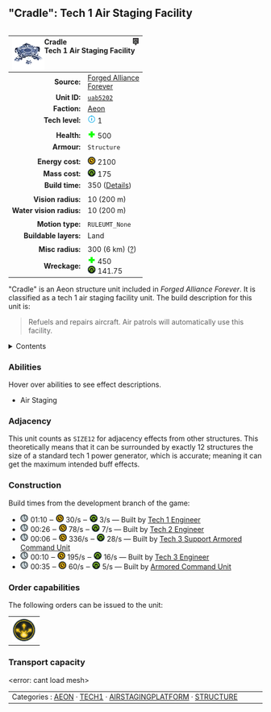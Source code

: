 "Cradle": Tech 1 Air Staging Facility
----
<table align="right">
    <thead>
        <tr>
            <th align="left" colspan="2">
                <img align="left" src="icons/units/UAB5202_icon.png" title="Cradle unit icon" /><img align="right" src="icons/strategicicons/icon_structure1_air_rest.png" title="icon_structure1_air" />Cradle<br />Tech 1 Air Staging Facility
            </th>
        </tr>
    </thead>
    <tbody>
        <tr>
            <td align="right"><strong>Source:</strong></td>
            <td><a href="Forged Alliance Forever">Forged Alliance<br />Forever</a></td>
        </tr>
        <tr>
            <td align="right"><strong>Unit ID:</strong></td>
            <td><a href="https://github.com/FAForever/fa/D:/faf-development/fa/units/UAB5202/UAB5202_unit.bp"><code>uab5202</code></a></td>
        </tr>
        <tr>
            <td align="right"><strong>Faction:</strong></td>
            <td><a href="_categories.AEON">Aeon</a></td>
        </tr>
        <tr>
            <td align="right"><strong>Tech level:</strong></td>
            <td><img src="icons/T1.png" title="Tech 1" /> 1</td>
        </tr>
        <tr><td align="center" colspan="2"></td></tr>
        <tr>
            <td align="right"><strong>Health:</strong></td>
            <td><img src="icons/health.png" title="Health" /> 500</td>
        </tr>
        <tr>
            <td align="right"><strong>Armour:</strong></td>
            <td><code>Structure</code></td>
        </tr>
        <tr><td align="center" colspan="2"></td></tr>
        <tr>
            <td align="right"><strong>Energy cost:</strong></td>
            <td><img src="icons/energy.png" title="Energy" /> 2100</td>
        </tr>
        <tr>
            <td align="right"><strong>Mass cost:</strong></td>
            <td><img src="icons/mass.png" title="Mass" /> 175</td>
        </tr>
        <tr>
            <td align="right"><strong>Build time:</strong></td>
            <td>350 (<a href="#construction">Details</a>)</td>
        </tr>
        <tr><td align="center" colspan="2"></td></tr>
        <tr>
            <td align="right"><strong>Vision radius:</strong></td>
            <td> <span title="0.20 km, 0.12 mi">10 (200 m)</span></td>
        </tr>
        <tr>
            <td align="right"><strong>Water vision radius:</strong></td>
            <td> <span title="0.20 km, 0.12 mi">10 (200 m)</span></td>
        </tr>
        <tr><td align="center" colspan="2"></td></tr>
        <tr>
            <td align="right"><strong>Motion type:</strong></td>
            <td><code>RULEUMT_None</code></td>
        </tr>
        <tr>
            <td align="right"><strong>Buildable layers:</strong></td>
            <td>Land</td>
        </tr>
        <tr><td align="center" colspan="2"></td></tr>
        <tr>
            <td align="right"><strong>Misc radius:</strong></td>
            <td> <span title="6000 m, 3.73 mi">300 (6 km)</span> <span title="Defined by the air staging radius value. Often used to indicate things without a dedicated range ring.">(<u>?</u>)</span></td>
        </tr>
        <tr>
            <td align="right"><strong>Wreckage:</strong></td>
            <td><img src="icons/health.png" title="Health" /> 450<br /><img src="icons/mass.png" title="Mass" /> 141.75</td>
        </tr>
    </tbody>
</table>

"Cradle" is an Aeon structure unit included in *Forged Alliance Forever*.
It is classified as a tech 1 air staging facility unit.
The build description for this unit is:

<blockquote>Refuels and repairs aircraft. Air patrols will automatically use this facility.</blockquote>

<details>
<summary>Contents</summary>

1. – <a href="#abilities">Abilities</a>
2. – <a href="#adjacency">Adjacency</a>
3. – <a href="#construction">Construction</a>
4. – <a href="#order-capabilities">Order capabilities</a>
5. – <a href="#transport-capacity">Transport capacity</a>
</details>

### Abilities
Hover over abilities to see effect descriptions.

* <span title="Aircraft can land on it for refuel and/or repair">Air Staging</span>

### Adjacency
This unit counts as `SIZE12` for adjacency effects from other structures. This theoretically means that it can be surrounded by exactly 12 structures the size of a standard tech 1 power generator, which is accurate; meaning it can get the maximum intended buff effects. 

### Construction
Build times from the development branch of the game:
* <img src="icons/time.png" title="Time" /> 01:10 ‒ <img src="icons/energy.png" title="Energy" /> 30/s ‒ <img src="icons/mass.png" title="Mass" /> 3/s — Built by <a href="UAL0105">Tech 1 Engineer</a>
* <img src="icons/time.png" title="Time" /> 00:26 ‒ <img src="icons/energy.png" title="Energy" /> 78/s ‒ <img src="icons/mass.png" title="Mass" /> 7/s — Built by <a href="UAL0208">Tech 2 Engineer</a>
* <img src="icons/time.png" title="Time" /> 00:06 ‒ <img src="icons/energy.png" title="Energy" /> 336/s ‒ <img src="icons/mass.png" title="Mass" /> 28/s — Built by <a href="UAL0301">Tech 3 Support Armored Command Unit</a>
* <img src="icons/time.png" title="Time" /> 00:10 ‒ <img src="icons/energy.png" title="Energy" /> 195/s ‒ <img src="icons/mass.png" title="Mass" /> 16/s — Built by <a href="UAL0309">Tech 3 Engineer</a>
* <img src="icons/time.png" title="Time" /> 00:35 ‒ <img src="icons/energy.png" title="Energy" /> 60/s ‒ <img src="icons/mass.png" title="Mass" /> 5/s — Built by <a href="UAL0001">Armored Command Unit</a>

### Order capabilities
The following orders can be issued to the unit:
<table>
<td><img float="left" src="icons/orders/deploy.png" title="Deploy" /></td>
</table>

### Transport capacity
<error: cant load mesh>

<table align="center">
<td width="1215px">Categories : 
<a href="_categories.AEON">AEON</a> · 
<a href="_categories.TECH1">TECH1</a> · 
<a href="_categories.AIRSTAGINGPLATFORM">AIRSTAGINGPLATFORM</a> · 
<a href="_categories.STRUCTURE">STRUCTURE</a></td>
</table>
